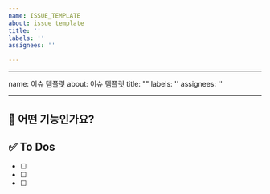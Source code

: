 ```yaml
---
name: ISSUE_TEMPLATE
about: issue template
title: ''
labels: ''
assignees: ''

---
```


---
name: 이슈 템플릿
about: 이슈 템플릿
title: ""
labels: ''
assignees: ''

---

## 💚 어떤 기능인가요?

## ✅ To Dos

- [ ]
- [ ]
- [ ]
